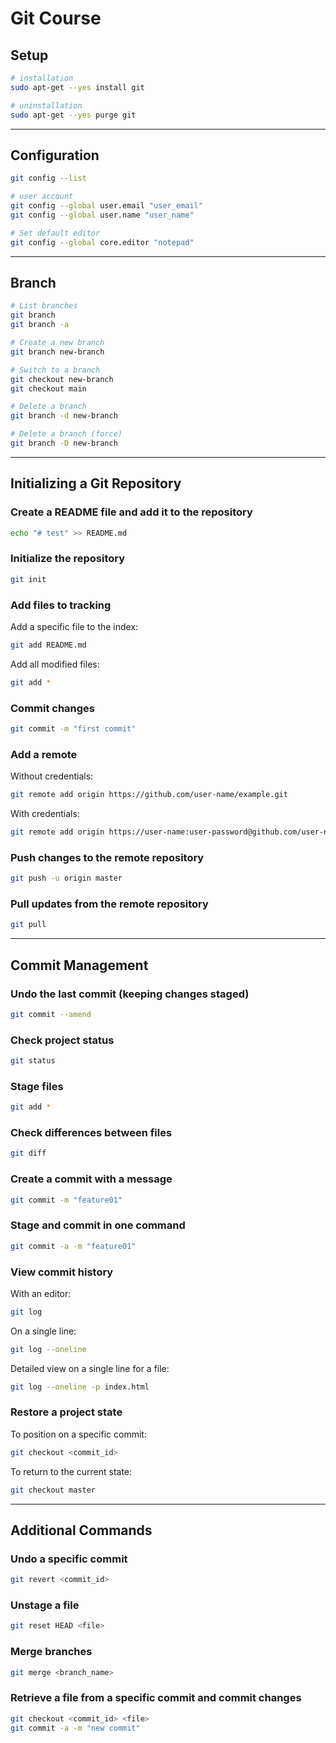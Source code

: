 
# Git Course

## Setup

```bash
# installation
sudo apt-get --yes install git   
```

```bash
# uninstallation
sudo apt-get --yes purge git
```

---

## Configuration

```bash
git config --list
```

```bash
# user account
git config --global user.email "user_email"
git config --global user.name "user_name"
```

```bash
# Set default editor
git config --global core.editor "notepad"
```

---

## Branch

```bash
# List branches
git branch
git branch -a
```

```bash
# Create a new branch
git branch new-branch
```

```bash
# Switch to a branch
git checkout new-branch
git checkout main
```

```bash
# Delete a branch
git branch -d new-branch

# Delete a branch (force)
git branch -D new-branch
```
---


## Initializing a Git Repository

### Create a README file and add it to the repository

```bash
echo "# test" >> README.md
```

### Initialize the repository

```bash
git init
```

### Add files to tracking

Add a specific file to the index:

```bash
git add README.md
```

Add all modified files:

```bash
git add *
```

### Commit changes

```bash
git commit -m "first commit"
```

### Add a remote

Without credentials:

```bash
git remote add origin https://github.com/user-name/example.git
```

With credentials:

```bash
git remote add origin https://user-name:user-password@github.com/user-name/example.git
```

### Push changes to the remote repository

```bash
git push -u origin master
```

### Pull updates from the remote repository

```bash
git pull
```

---

## Commit Management

### Undo the last commit (keeping changes staged)

```bash
git commit --amend
```

### Check project status

```bash
git status
```

### Stage files

```bash
git add *
```

### Check differences between files

```bash
git diff
```

### Create a commit with a message

```bash
git commit -m "feature01"
```

### Stage and commit in one command

```bash
git commit -a -m "feature01"
```

### View commit history

With an editor:

```bash
git log
```

On a single line:

```bash
git log --oneline
```

Detailed view on a single line for a file:

```bash
git log --oneline -p index.html
```

### Restore a project state

To position on a specific commit:

```bash
git checkout <commit_id>
```

To return to the current state:

```bash
git checkout master
```

---

## Additional Commands

### Undo a specific commit

```bash
git revert <commit_id>
```

### Unstage a file

```bash
git reset HEAD <file>
```

### Merge branches

```bash
git merge <branch_name>
```

### Retrieve a file from a specific commit and commit changes

```bash
git checkout <commit_id> <file>
git commit -a -m "new commit"
```
